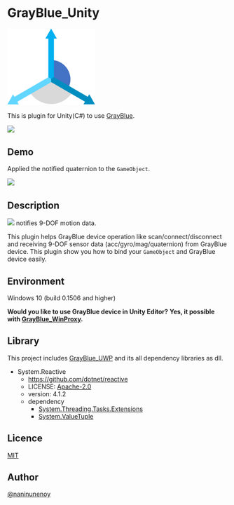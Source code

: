 GrayBlue_Unity
====

<img src="https://github.com/naninunenoy/GrayBlue/blob/doc/doc/icon.png?raw=true" width="200" />

This is plugin for Unity(C#) to use [GrayBlue](https://github.com/naninunenoy/GrayBlue).

<img src="https://img.shields.io/badge/platform-WSA(.NET)-lightGray.svg" /> 

## Demo
Applied the notified quaternion to the `GameObject`.

<img src="https://github.com/naninunenoy/GrayBlue/blob/doc/doc/demo.gif?raw=true" width="200" />

## Description

<img src="https://img.shields.io/badge/Gray-Blue-blue.svg?labelColor=lightGray" /> notifies 9-DOF motion data.

This plugin helps GrayBlue device operation like scan/connect/disconnect and receiving 9-DOF sensor data (acc/gyro/mag/quaternion) from GrayBlue device.
This plugin show you how to bind your `GameObject` and GrayBlue device easily.

## Environment
Windows 10 (build 0.1506 and higher)

**Would you like to use GrayBlue device in Unity Editor?**
**Yes, it possible with [GrayBlue_WinProxy](https://github.com/naninunenoy/GrayBlue_WinProxy).**

## Library
This project includes [GrayBlue_UWP](https://github.com/naninunenoy/GrayBlue_UWP) and its all dependency libraries as dll.
 * System.Reactive
    - https://github.com/dotnet/reactive
    - LICENSE: [Apache-2.0](https://licenses.nuget.org/Apache-2.0)
    - version: 4.1.2
    - dependency
       * [System.Threading.Tasks.Extensions](https://www.nuget.org/packages/System.Threading.Tasks.Extensions/)
       * [System.ValueTuple](https://www.nuget.org/packages/System.ValueTuple/)

## Licence
[MIT](https://github.com/naninunenoy/GrayBlue_Unity/blob/master/LICENSE)

## Author
[@naninunenoy](https://github.com/naninunenoy)
